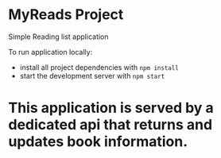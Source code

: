 # MyReads Project

Simple Reading list application

To run application locally:

- install all project dependencies with `npm install`
- start the development server with `npm start`

# This application is served by a dedicated api that returns and updates book information.
